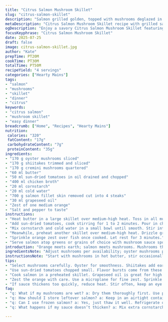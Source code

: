 ```yaml
---
title: "Citrus Salmon Mushroom Skillet"
slug: "citrus-salmon-skillet"
description: "Salmon grilled golden, topped with mushrooms deglazed in an herb broth rich with sun-dried tomatoes and a hint of zesty orange. Shiitakes swapped for cremini. Button mushrooms replaced by oyster. Cornstarch thickens the broth with a splash of water. Butter drops increase. Olive oil switched to grapeseed. Cook times shifted slightly for optimal browning. Mushrooms cooked before salmon goes in. Resting briefly. Garnish ideas included but optional."
metaDescription: "Citrus Salmon Mushroom Skillet recipe with grilled salmon, sautéed mushrooms, sun-dried tomatoes, and zesty orange flavor in under an hour."
ogDescription: "Enjoy a savory Citrus Salmon Mushroom Skillet featuring salmon and three types of mushrooms with a tangy twist of orange and sun-dried tomatoes."
focusKeyphrase: "Citrus Salmon Mushroom Skillet"
date: 2025-07-25
draft: false
image: citrus-salmon-skillet.jpg
author: "Kate"
prepTime: PT20M
cookTime: PT30M
totalTime: PT50M
recipeYield: "4 servings"
categories: ["Hearty Mains"]
tags:
- "salmon"
- "mushrooms"
- "skillet"
- "dinner"
- "citrus"
keywords:
- "citrus salmon"
- "mushroom skillet"
- "easy dinner"
breadcrumb: ["Home", "Recipes", "Hearty Mains"]
nutrition: 
 calories: "320"
 fatContent: "17g"
 carbohydrateContent: "7g"
 proteinContent: "35g"
ingredients:
- "170 g oyster mushrooms sliced"
- "170 g shiitakes trimmed and sliced"
- "170 g cremini mushrooms quartered"
- "60 ml butter"
- "50 ml sun-dried tomatoes in oil drained and chopped"
- "400 ml chicken broth"
- "20 ml cornstarch"
- "20 ml cold water"
- "700 g salmon fillet skin removed cut into 4 steaks"
- "30 ml grapeseed oil"
- "Zest of one medium orange"
- "Salt and pepper to taste"
instructions:
- "Heat butter in a large skillet over medium-high heat. Toss in all mushrooms. Season with salt and pepper. Sauté until golden and moisture evaporates about 8 to 10 minutes."
- "Add sun-dried tomatoes, cook stirring for 1 to 2 minutes. Pour in chicken broth and bring to boil. Reduce heat and simmer for 4 minutes to soften flavors and reduce liquid slightly."
- "Mix cornstarch and cold water in a small bowl until smooth. Stir into mushrooms broth mixture. Simmer gently until sauce thickens, about 2 minutes. Remove from heat, keep warm."
- "Meanwhile, preheat another skillet over medium-high heat. Drizzle grapeseed oil. Place salmon steaks, cook undisturbed for 5 minutes until nicely browned. Flip and cook 4 minutes more. Season with salt and pepper."
- "Sprinkle orange zest over fish once cooked. Let rest for 3 minutes."
- "Serve salmon atop greens or grains of choice with mushroom sauce spooned generously over the top."
introduction: "Orange meets earth; salmon meets mushrooms. Mushrooms three kinds—oyster, shiitake, cremini—sautéed to golden, mingling with oil and butter. Tomatoes sun-dried, chopped small, chunky bits of flavor. Broth simmers down thickened by cornstarch. Salmon fillets sizzle in grapeseed oil, browned, juicy. Zest of orange scatters on top, lifting aroma sharp. Quick shifts in heat and timing matter—mushrooms first, fish after. Sauce thick, savory, tangy. Simple plating, straightforward ingredients with small twists. No fuss, just layers stacked. A midweek special, ready in under an hour, feeds four well. Protein and earth, citrus and fat balanced."
ingredientsNote: "Adjust mushrooms per availability; oyster mushrooms preferred for softness, but shiitakes bring woodsy taste. Cremini, more dense than button, hold up better in cooking. Butter essential, supports flavor development. Tomatoes sun-dried, chopped fine, bring acidic tang—can swap for roasted red peppers for different twist. Broth as base adds moisture and seasoning, chicken or vegetable stock possible. Cornstarch thickens without cloudiness, avoid overcooking to keep sauce shine. Grapeseed oil chosen for sear without burning. Orange zest a final, not just garnish—use both fresh and dried zest for depth. Salt carefully balanced to highlight natural flavors, not overpower."
instructionsNote: "Start with mushrooms in hot butter, stir occasionally until brown and dry. Sun-dried tomatoes added near end to warm and impart flavor. Broth added, bubble reduced to concentrate flavors. Cornstarch slurry prepped separately, stirred gently to avoid lumps, thickens sauce quickly. Off heat once thickened. Salmon cooked separately to retain crispness and control doneness, flipped once. Orange zest sprinkled as fish rests, releasing oils. Serve immediately for contrast of hot fish and fresh zest with warm mushroom sauce. Timing crucial—don’t overcrowd pans, work in batches if needed. Keep sauce warm but off direct heat before serving. Adapt timings slightly based on fish thickness and mushroom moisture content."
tips:
- "Select mushrooms carefully. Oyster for smoothness. Shiitakes add earthiness. Cremini for depth. Rinse mushrooms, dry them well. Sauté till golden. Browning is key. Moisture has to evaporate. No steaming; that dulls flavors."
- "Use sun-dried tomatoes chopped small. Flavor bursts come from these. Add them late in cooking. Prevent toughening. Broth reduces down till thick. Cornstarch slurry avoid lumps. Combine cold water and cornstarch first. Stir gently, then add."
- "Cook salmon in a preheated skillet. Grapeseed oil is great for high heat. Brown on one side, then flip carefully. Cook briefly to keep it juicy. Rest fish after cooking. Juices redistribute through. Better moisture, better taste."
- "Zest the orange with care. Use a microplane for fine zest. Sprinkle at the end. Brightness is essential. Warm sauce contrasts nicely. Don’t overcrowd the pan while cooking. Do it in batches if needed. Timing matters a lot."
- "If sauce thickens too quickly, reduce heat. Stir often, keep an eye on it. Sauce should coat mushrooms and fish. Adjust salt and pepper. Only add at each step for best flavor. Taste as you go. Season wisely."
faq:
- "q: What if my mushrooms are wet? a: Dry them thoroughly first. Use paper towels. You need a dry pan. Moisture ruins browning. The goal is crisp not soggy. Too much water leads to steaming."
- "q: How should I store leftover salmon? a: Keep in an airtight container. Refrigerate within two hours. Consume within 2-3 days. You can reheat in a skillet. Just don’t overcook it again. Keeps flavors intact."
- "q: Can I use frozen salmon? a: Yes, just thaw it well. Refrigerate overnight or use cold water method. Pat dry thoroughly before cooking to avoid water issues. Cooking times may vary. Test doneness by flaking."
- "q: What happens if my sauce doesn’t thicken? a: Mix extra cornstarch with water. Add more slurry gradually. Keep simmering to reduce. Check for lumps. Stir slowly to maintain smoothness. Don’t rush the process."

---
```

